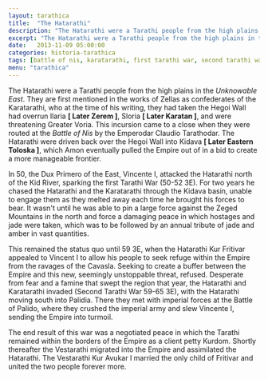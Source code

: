 ```yaml
---
layout: tarathica
title:  "The Hatarathi"
description: "The Hatarathi were a Tarathi people from the high plains in the Unknowable East."
excerpt: "The Hatarathi were a Tarathi people from the high plains in the Unknowable East. They are first mentioned in the works of Zellas as confederates of the Karatarathi, who at the time of his writing [ The Epistles to Zeno, 1344 2E ], they had taken the Hegoi Wall had overrun Ilaria [ Later Zerem ], Sloria [ Later Karatan ], and were threatening Greater Voria."
date:   2013-11-09 05:00:00
categories: historia-tarathica
tags: [battle of nis, karatarathi, first tarathi war, second tarathi war, battle of palido, vestarathi]
menu: "tarathica"
---
```


The Hatarathi were a Tarathi people from the high plains in the *Unknowable East*. They are first mentioned in the works of Zellas as confederates of the Karatarathi, who at the <span class="footnote" title="The Epistles to Zeno, 1344 2E" rel="tooltip">time of his writing</span>, they had taken the Hegoi Wall had overrun Ilaria **[ Later Zerem ]**, Sloria **[ Later Karatan ]**, and were threatening Greater Voria. This incursion came to a close when they were routed at the *Battle of Nis* by the Emperodar Claudio Tarathodar. The Hatarathi were driven back over the Hegoi Wall into Kidava **[ Later Eastern Toloska ]**, which Amon eventually pulled the Empire out of in a bid to create a more manageable frontier.

In 50, the Dux Primero of the East, Vincente I, attacked the Hatarathi north of the Kid River, sparking the first Tarathi War (50-52 3E). For two years he chased the Hatarathi and the Karatarathi through the Kidava basin, unable to engage them as they melted away each time he brought his forces to bear. It wasn't until he was able to pin a large force against the Zeged Mountains in the north and force a damaging peace in which hostages and jade were taken, which was to be followed by an annual tribute of jade and amber in vast quantities.

This remained the status quo until 59 3E, when the Hatarathi Kur Fritivar appealed to Vincent I to allow his people to seek refuge within the Empire from the ravages of the Cavasla. Seeking to create a buffer between the Empire and this new, seemingly unstoppable threat, refused. Desperate from fear and a famine that swept the region that year, the Hatarathi and Karatarathi invaded (Second Tarathi War 59-65 3E), with the Hatarathi moving south into Palidia. There they met with imperial forces at the Battle of Palido, where they crushed the imperial army and slew Vincente I, sending the Empire into turmoil.

The end result of this war was a negotiated peace in which the Tarathi remained within the borders of the Empire as a client petty Kurdom. Shortly thereafter the Vestarathi migrated into the Empire and assimilated the Hatarathi. The Vestarathi Kur Avukar I married the only child of Fritivar and united the two people forever more.